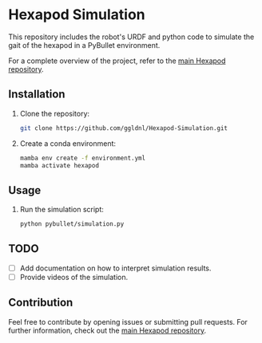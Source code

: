 # Hexapod Simulation

This repository includes the robot's URDF and python code to simulate the gait of the hexapod in a PyBullet environment. 

For a complete overview of the project, refer to the [main Hexapod repository](https://github.com/ggldnl/Hexapod).

## Installation

1. Clone the repository:
    ```bash
    git clone https://github.com/ggldnl/Hexapod-Simulation.git
    ```
2. Create a conda environment:
    ```bash
    mamba env create -f environment.yml
    mamba activate hexapod
    ```

## Usage

1. Run the simulation script:
   ```bash
   python pybullet/simulation.py
   ```

## TODO

- [ ] Add documentation on how to interpret simulation results.
- [ ] Provide videos of the simulation.

## Contribution

Feel free to contribute by opening issues or submitting pull requests. For further information, check out the [main Hexapod repository](https://github.com/ggldnl/Hexapod).
